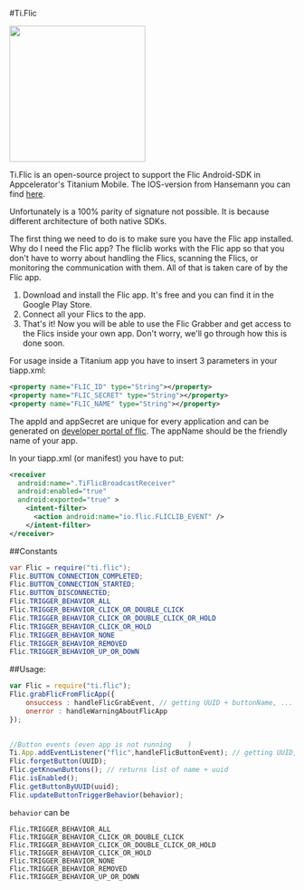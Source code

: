 #Ti.Flic


<img src="https://slack-imgs.com/?c=1&url=http%3A%2F%2Fflic.io%2Fassets%2Fimg%2Fflic_logo_black.jpg" width=240 />

Ti.Flic is an open-source project to support the Flic Android-SDK in Appcelerator's Titanium Mobile. The IOS-version from Hansemann you can find [here](https://github.com/hansemannn/ti.flic).

Unfortunately is a 100% parity of signature not possible. It is because different architecture of both native SDKs.   


The first thing we need to do is to make sure you have the Flic app installed. 
Why do I need the Flic app? The fliclib works with the Flic app so that you don't have to worry about handling the Flics, scanning the Flics, or monitoring the communication with them. All of that is taken care of by the Flic app.

1.  Download and install the Flic app. It's free and you can find it in the Google Play Store.
2.  Connect all your Flics to the app.
3.   That's it! Now you will be able to use the Flic Grabber and get access to the Flics inside your own app. Don't worry, we'll go through how this is done soon.

For usage inside a Titanium app you have to insert 3 parameters in your tiapp.xml:
```xml
<property name="FLIC_ID" type="String"></property>
<property name="FLIC_SECRET" type="String"></property>
<property name="FLIC_NAME" type="String"></property>
```
The appId and appSecret are unique for every application and can be generated on [developer portal of flic](https://partners.flic.io/partners/developers/credentials).
The appName should be the friendly name of your app. 

In your tiapp.xml (or manifest) you have to put:

```xml
<receiver
  android:name=".TiFlicBroadcastReceiver"
  android:enabled="true"
  android:exported="true" >
    <intent-filter>
      <action android:name="io.flic.FLICLIB_EVENT" />
    </intent-filter>
</receiver>
```
##Constants
```java
var Flic = require("ti.flic");
Flic.BUTTON_CONNECTION_COMPLETED;
Flic.BUTTON_CONNECTION_STARTED;
Flic.BUTTON_DISCONNECTED;
Flic.TRIGGER_BEHAVIOR_ALL
Flic.TRIGGER_BEHAVIOR_CLICK_OR_DOUBLE_CLICK
Flic.TRIGGER_BEHAVIOR_CLICK_OR_DOUBLE_CLICK_OR_HOLD
Flic.TRIGGER_BEHAVIOR_CLICK_OR_HOLD
Flic.TRIGGER_BEHAVIOR_NONE
Flic.TRIGGER_BEHAVIOR_REMOVED
Flic.TRIGGER_BEHAVIOR_UP_OR_DOWN
```

##Usage:

```javascript
var Flic = require("ti.flic");
Flic.grabFlicFromFlicApp({
	onsuccess : handleFlicGrabEvent, // getting UUID + buttonName, ...
	onerror : handleWarningAboutFlicApp
});
	

//Button events (even app is not running	)
Ti.App.addEventListener("flic",handleFlicButtonEvent); // getting UUID, buttonName, up/down
Flic.forgetButton(UUID);
Flic.getKnownButtons(); // returns list of name + uuid
Flic.isEnabled();
Flic.getButtonByUUID(uuid);
Flic.updateButtonTriggerBehavior(behavior);
```
`behavior` can be
```
Flic.TRIGGER_BEHAVIOR_ALL
Flic.TRIGGER_BEHAVIOR_CLICK_OR_DOUBLE_CLICK
Flic.TRIGGER_BEHAVIOR_CLICK_OR_DOUBLE_CLICK_OR_HOLD
Flic.TRIGGER_BEHAVIOR_CLICK_OR_HOLD
Flic.TRIGGER_BEHAVIOR_NONE
Flic.TRIGGER_BEHAVIOR_REMOVED
Flic.TRIGGER_BEHAVIOR_UP_OR_DOWN
```